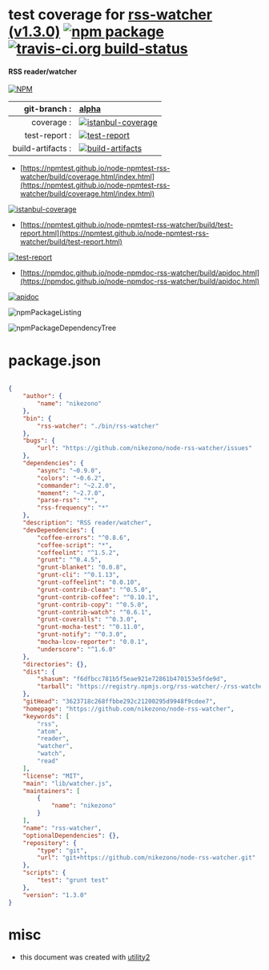 # test coverage for  [rss-watcher (v1.3.0)](https://github.com/nikezono/node-rss-watcher)  [![npm package](https://img.shields.io/npm/v/npmtest-rss-watcher.svg?style=flat-square)](https://www.npmjs.org/package/npmtest-rss-watcher) [![travis-ci.org build-status](https://api.travis-ci.org/npmtest/node-npmtest-rss-watcher.svg)](https://travis-ci.org/npmtest/node-npmtest-rss-watcher)
#### RSS reader/watcher

[![NPM](https://nodei.co/npm/rss-watcher.png?downloads=true&downloadRank=true&stars=true)](https://www.npmjs.com/package/rss-watcher)

| git-branch : | [alpha](https://github.com/npmtest/node-npmtest-rss-watcher/tree/alpha)|
|--:|:--|
| coverage : | [![istanbul-coverage](https://npmtest.github.io/node-npmtest-rss-watcher/build/coverage.badge.svg)](https://npmtest.github.io/node-npmtest-rss-watcher/build/coverage.html/index.html)|
| test-report : | [![test-report](https://npmtest.github.io/node-npmtest-rss-watcher/build/test-report.badge.svg)](https://npmtest.github.io/node-npmtest-rss-watcher/build/test-report.html)|
| build-artifacts : | [![build-artifacts](https://npmtest.github.io/node-npmtest-rss-watcher/glyphicons_144_folder_open.png)](https://github.com/npmtest/node-npmtest-rss-watcher/tree/gh-pages/build)|

- [https://npmtest.github.io/node-npmtest-rss-watcher/build/coverage.html/index.html](https://npmtest.github.io/node-npmtest-rss-watcher/build/coverage.html/index.html)

[![istanbul-coverage](https://npmtest.github.io/node-npmtest-rss-watcher/build/screenCapture.buildCi.browser.%252Ftmp%252Fbuild%252Fcoverage.lib.html.png)](https://npmtest.github.io/node-npmtest-rss-watcher/build/coverage.html/index.html)

- [https://npmtest.github.io/node-npmtest-rss-watcher/build/test-report.html](https://npmtest.github.io/node-npmtest-rss-watcher/build/test-report.html)

[![test-report](https://npmtest.github.io/node-npmtest-rss-watcher/build/screenCapture.buildCi.browser.%252Ftmp%252Fbuild%252Ftest-report.html.png)](https://npmtest.github.io/node-npmtest-rss-watcher/build/test-report.html)

- [https://npmdoc.github.io/node-npmdoc-rss-watcher/build/apidoc.html](https://npmdoc.github.io/node-npmdoc-rss-watcher/build/apidoc.html)

[![apidoc](https://npmdoc.github.io/node-npmdoc-rss-watcher/build/screenCapture.buildCi.browser.%252Ftmp%252Fbuild%252Fapidoc.html.png)](https://npmdoc.github.io/node-npmdoc-rss-watcher/build/apidoc.html)

![npmPackageListing](https://npmtest.github.io/node-npmtest-rss-watcher/build/screenCapture.npmPackageListing.svg)

![npmPackageDependencyTree](https://npmtest.github.io/node-npmtest-rss-watcher/build/screenCapture.npmPackageDependencyTree.svg)



# package.json

```json

{
    "author": {
        "name": "nikezono"
    },
    "bin": {
        "rss-watcher": "./bin/rss-watcher"
    },
    "bugs": {
        "url": "https://github.com/nikezono/node-rss-watcher/issues"
    },
    "dependencies": {
        "async": "~0.9.0",
        "colors": "~0.6.2",
        "commander": "~2.2.0",
        "moment": "~2.7.0",
        "parse-rss": "*",
        "rss-frequency": "*"
    },
    "description": "RSS reader/watcher",
    "devDependencies": {
        "coffee-errors": "^0.8.6",
        "coffee-script": "*",
        "coffeelint": "^1.5.2",
        "grunt": "^0.4.5",
        "grunt-blanket": "0.0.8",
        "grunt-cli": "^0.1.13",
        "grunt-coffeelint": "0.0.10",
        "grunt-contrib-clean": "^0.5.0",
        "grunt-contrib-coffee": "^0.10.1",
        "grunt-contrib-copy": "^0.5.0",
        "grunt-contrib-watch": "^0.6.1",
        "grunt-coveralls": "^0.3.0",
        "grunt-mocha-test": "^0.11.0",
        "grunt-notify": "^0.3.0",
        "mocha-lcov-reporter": "0.0.1",
        "underscore": "^1.6.0"
    },
    "directories": {},
    "dist": {
        "shasum": "f6dfbcc781b5f5eae921e72861b470153e5fde9d",
        "tarball": "https://registry.npmjs.org/rss-watcher/-/rss-watcher-1.3.0.tgz"
    },
    "gitHead": "3623718c268ffbbe292c21200295d9948f9cdee7",
    "homepage": "https://github.com/nikezono/node-rss-watcher",
    "keywords": [
        "rss",
        "atom",
        "reader",
        "watcher",
        "watch",
        "read"
    ],
    "license": "MIT",
    "main": "lib/watcher.js",
    "maintainers": [
        {
            "name": "nikezono"
        }
    ],
    "name": "rss-watcher",
    "optionalDependencies": {},
    "repository": {
        "type": "git",
        "url": "git+https://github.com/nikezono/node-rss-watcher.git"
    },
    "scripts": {
        "test": "grunt test"
    },
    "version": "1.3.0"
}
```



# misc
- this document was created with [utility2](https://github.com/kaizhu256/node-utility2)
